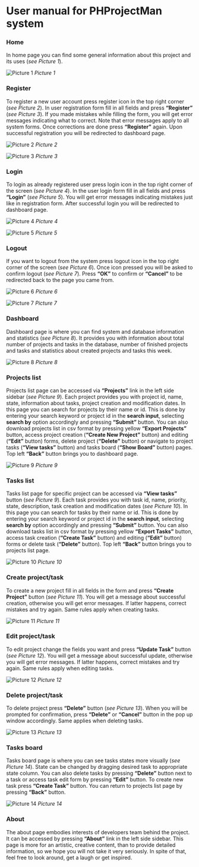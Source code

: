 ﻿# User manual for PHProjectMan system

### Home

In home page you can find some general information about this project and its uses (*see Picture 1*).

![Picture 1](../../resources/img/user_manual_photos/Welcome.jpg)
*Picture 1*


### Register

To register a new user account press register icon in the top right corner (*see Picture 2*). In user registration form fill in all fields and press **“Register”** (*see Picture 3*). If you made mistakes while filling the form, you will get error messages indicating what to correct. Note that error messages apply to all system forms. Once corrections are done press **“Register”** again. Upon successful registration you will be redirected to dashboard page. 

![Picture 2](../../resources/img/user_manual_photos/Welcome-2.jpg)
*Picture 2*

![Picture 3](../../resources/img/user_manual_photos/Register.jpg)
*Picture 3*


### Login

To login as already registered user press login icon in the top right corner of the screen (*see Picture 4*). In the user login form fill in all fields and press **“Login”** (*see Picture 5*). You will get error messages indicating mistakes just like in registration form. After successful login you will be redirected to dashboard page.

![Picture 4](../../resources/img/user_manual_photos/Welcome-3.jpg)
*Picture 4*

![Picture 5](../../resources/img/user_manual_photos/Login.jpg)
*Picture 5*


### Logout

If you want to logout from the system press logout icon in the top right corner of the screen (*see Picture 6*). Once icon pressed you will be asked to confirm logout (*see Picture 7*). Press **“OK”** to confirm or **“Cancel”** to be redirected back to the page you came from.

![Picture 6](../../resources/img/user_manual_photos/Logout-1.jpg)
*Picture 6*

![Picture 7](../../resources/img/user_manual_photos/Logout-2.jpg)
*Picture 7*


### Dashboard

Dashboard page is where you can find system and database information and statistics (*see Picture 8*). It provides you with information about total number of projects and tasks in the database, number of finished projects and tasks and statistics about created projects and tasks this week.

![Picture 8](../../resources/img/user_manual_photos/Dashboard.jpg)
*Picture 8*


### Projects list

Projects list page can be accessed via **“Projects”** link in the left side sidebar (*see Picture 9*). Each project provides you with project id, name, state, information about tasks, project creation and modification dates. In this page you can search for projects by their name or id. This is done by entering your search keyword or project id in the **search input**, selecting **search by** option accordingly and pressing **“Submit”** button. You can also download projects list in csv format by pressing yellow **“Export Projects”** button, access project creation (**“Create New Project”** button) and editing (**“Edit”** button) forms, delete project (**“Delete”** button) or navigate to project tasks (**“View tasks”** button) and tasks board (**“Show Board”** button) pages. Top left **“Back”** button brings you to dashboard page.

![Picture 9](../../resources/img/user_manual_photos/Projects_list.jpg)
*Picture 9*


### Tasks list

Tasks list page for specific project can be accessed via **“View tasks”** button (*see Picture 9*). Each task provides you with task id, name, priority, state, description, task creation and modification dates (*see Picture 10*). In this page you can search for tasks by their name or id. This is done by entering your search keyword or project id in the **search input**, selecting **search by** option accordingly and pressing **“Submit”** button. You can also download tasks list in csv format by pressing yellow **“Export Tasks”** button, access task creation (**“Create Task”** button) and editing (**“Edit”** button) forms or delete task (**“Delete”** button). Top left **“Back”** button brings you to projects list page.

![Picture 10](../../resources/img/user_manual_photos/Tasks.jpg)
*Picture 10*


### Create project/task

To create a new project fill in all fields in the form and press **“Create Project”** button (*see Picture 11*). You will get a message about successful creation, otherwise you will get error messages. If latter happens, correct mistakes and try again. Same rules apply when creating tasks.

![Picture 11](../../resources/img/user_manual_photos/Create_project.jpg)
*Picture 11*


### Edit project/task

To edit project change the fields you want and press **“Update Task”** button (*see Picture 12*). You will get a message about successful update, otherwise you will get error messages. If latter happens, correct mistakes and try again. Same rules apply when editing tasks.

![Picture 12](../../resources/img/user_manual_photos/Edit_project.jpg)
*Picture 12*


### Delete project/task

To delete project press **“Delete”** button (*see Picture 13*). When you will be prompted for confirmation, press **“Delete”** or **“Cancel”** button in the pop up window accordingly. Same applies when deleting tasks.

![Picture 13](../../resources/img/user_manual_photos/Delete_project.jpg)
*Picture 13*


### Tasks board

Tasks board page is where you can see tasks states more visually (*see Picture 14*).  State can be changed by dragging desired task to appropriate state column. You can also delete tasks by pressing **“Delete”** button next to a task or access task edit form by pressing **“Edit”** button. To create new task press **“Create Task”** button. You can return to projects list page by pressing **“Back”** button.

![Picture 14](../../resources/img/user_manual_photos/Board.jpg)
*Picture 14*


### About

The about page embodies interests of developers team behind the project. It can be accessed by pressing **“About”** link in the left side sidebar. This page is more for an artistic, creative content, than to provide detailed information, so we hope you will not take it very seriously. In spite of that, feel free to look around, get a laugh or get inspired.